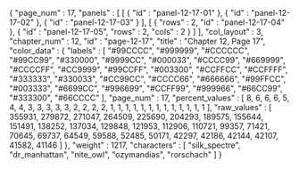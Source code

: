 {
  "page_num" : 17,
  "panels" : [
    [
      {
        "id" : "panel-12-17-01"
      },
      {
        "id" : "panel-12-17-02"
      },
      {
        "id" : "panel-12-17-03"
      }
    ],
    [
      {
        "rows" : 2,
        "id" : "panel-12-17-04"
      },
      {
        "id" : "panel-12-17-05",
        "rows" : 2,
        "cols" : 2
      }
    ]
  ],
  "col_layout" : 3,
  "chapter_num" : 12,
  "id" : "page-12-17",
  "title" : "Chapter 12, Page 17",
  "color_data" : {
    "labels" : [
      "#99CCCC",
      "#999999",
      "#CCCCCC",
      "#99CC99",
      "#330000",
      "#9999CC",
      "#000033",
      "#CCCC99",
      "#669999",
      "#CCCCFF",
      "#CC9999",
      "#99CCFF",
      "#003300",
      "#CCFFCC",
      "#CCFFFF",
      "#333333",
      "#330033",
      "#CC99CC",
      "#CCCC66",
      "#666666",
      "#99FFCC",
      "#003333",
      "#6699CC",
      "#996699",
      "#CCFF99",
      "#999966",
      "#66CC99",
      "#333300",
      "#66CCCC"
    ],
    "page_num" : 17,
    "percent_values" : [
      8,
      6,
      6,
      6,
      5,
      4,
      4,
      3,
      3,
      3,
      3,
      3,
      2,
      2,
      2,
      2,
      1,
      1,
      1,
      1,
      1,
      1,
      1,
      1,
      1,
      1,
      1,
      1,
      1
    ],
    "raw_values" : [
      355931,
      279872,
      271047,
      264509,
      225690,
      204293,
      189575,
      155644,
      151491,
      138252,
      137034,
      129848,
      121953,
      112906,
      110721,
      99357,
      71421,
      70645,
      69737,
      64549,
      59588,
      52485,
      50171,
      42297,
      42186,
      42144,
      42107,
      41582,
      41146
    ]
  },
  "weight" : 1217,
  "characters" : [
    "silk_spectre",
    "dr_manhattan",
    "nite_owl",
    "ozymandias",
    "rorschach"
  ]
}
